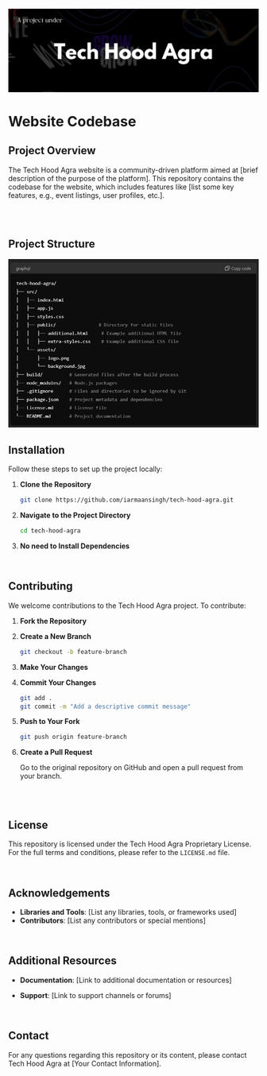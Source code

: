 ![Tech Hood Agra Banner](src/asset/banner.png)


# Website Codebase


## Project Overview

The Tech Hood Agra website is a community-driven platform aimed at [brief description of the purpose of the platform]. This repository contains the codebase for the website, which includes features like [list some key features, e.g., event listings, user profiles, etc.].

<br>
<br>

## Project Structure

![Tech Hood Agra Banner](src/asset/project-struct.png)


## Installation

Follow these steps to set up the project locally:

1. **Clone the Repository**

    ```bash
    git clone https://github.com/iarmaansingh/tech-hood-agra.git
    ```

2. **Navigate to the Project Directory**

    ```bash
    cd tech-hood-agra
    ```

3. **No need to Install Dependencies**

   

<br>





## Contributing

We welcome contributions to the Tech Hood Agra project. To contribute:

1. **Fork the Repository**

2. **Create a New Branch**

    ```bash
    git checkout -b feature-branch
    ```

3. **Make Your Changes**

4. **Commit Your Changes**

    ```bash
    git add .
    git commit -m "Add a descriptive commit message"
    ```

5. **Push to Your Fork**

    ```bash
    git push origin feature-branch
    ```

6. **Create a Pull Request**

    Go to the original repository on GitHub and open a pull request from your branch.

   <br>
   <br>

## License

This repository is licensed under the Tech Hood Agra Proprietary License. For the full terms and conditions, please refer to the `LICENSE.md` file.

<br>


## Acknowledgements

- **Libraries and Tools**: [List any libraries, tools, or frameworks used]
- **Contributors**: [List any contributors or special mentions]

<br>

## Additional Resources

- **Documentation**: [Link to additional documentation or resources]
- **Support**: [Link to support channels or forums]

  <br>

 ## Contact

For any questions regarding this repository or its content, please contact Tech Hood Agra at [Your Contact Information].

<br>



